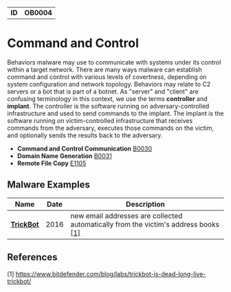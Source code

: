 |||
|---|---|
|**ID**|**OB0004**|


# Command and Control
Behaviors malware may use to communicate with systems under its control within a target network. There are many ways malware can establish command and control with various levels of covertness, depending on system configuration and network topology. Behaviors may relate to C2 servers or a bot that is part of a botnet. As "server" and "client" are confusing terminology in this context, we use the terms **controller** and **implant**. The controller is the software running on adversary-controlled infrastructure and used to send commands to the implant. The implant is the software running on victim-controlled infrastructure that receives commands from the adversary, executes those commands on the victim, and optionally sends the results back to the adversary.

* **Command and Control Communication** [B0030](../command-and-control/c2-communication.md)
* **Domain Name Generation** [B0031](../command-and-control/domain-name-generation.md)
* **Remote File Copy** [E1105](../command-and-control/ingress-tool-transfer.md)


Malware Examples
----------------
|Name|Date|Description|
|---|---|---|
|[**TrickBot**](../command-and-control/README.md)|2016| new email addresses are collected automatically from the victim's address books [[1]](#1)|


References
----------
<a name="1">[1]</a> https://www.bitdefender.com/blog/labs/trickbot-is-dead-long-live-trickbot/
